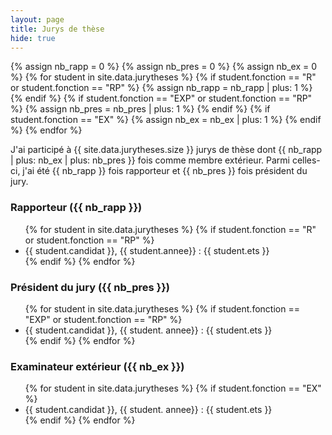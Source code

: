```yaml
---
layout: page
title: Jurys de thèse
hide: true
---
```


{% assign nb_rapp = 0 %}
{% assign nb_pres = 0 %}
{% assign nb_ex = 0 %}
{% for student in site.data.jurytheses %}
{% if student.fonction == "R" or student.fonction == "RP" %}
{% assign nb_rapp = nb_rapp | plus: 1 %}
{% endif %}
{% if student.fonction == "EXP" or student.fonction == "RP" %}
{% assign nb_pres = nb_pres | plus: 1 %}
{% endif %}
{% if student.fonction == "EX" %}
{% assign nb_ex = nb_ex | plus: 1 %}
{% endif %}
{% endfor %}

J'ai participé à {{ site.data.jurytheses.size }} jurys de thèse dont {{ nb_rapp | plus: nb_ex | plus: nb_pres }} fois comme membre extérieur. Parmi celles-ci, j'ai été {{ nb_rapp }} fois rapporteur et {{ nb_pres }} fois président du jury.


<h3 class="year">Rapporteur ({{ nb_rapp }})</h3>

<ul>
{% for student in site.data.jurytheses %}
{% if student.fonction == "R" or student.fonction == "RP" %}
<li>
{{ student.candidat }}, {{ student.annee}} : {{ student.ets }}
</li>
{% endif %}
{% endfor %}
</ul>

<h3 class="year">Président du jury ({{ nb_pres }})</h3>


<ul>
{% for student in site.data.jurytheses %}
{% if student.fonction == "EXP" or student.fonction == "RP" %}
<li>
{{ student.candidat }}, {{ student. annee}} : {{ student.ets }}
</li>
{% endif %}
{% endfor %}
</ul>


<h3 class="year">Examinateur extérieur ({{ nb_ex }})</h3>

<ul>
{% for student in site.data.jurytheses %}
{% if student.fonction == "EX" %}
<li>
{{ student.candidat }}, {{ student. annee}} : {{ student.ets }}
</li>
{% endif %}
{% endfor %}
</ul>
